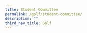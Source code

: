 ```yaml
---
title: Student Committee
permalink: /golf/student-committee/
description: ""
third_nav_title: Golf
---
```

